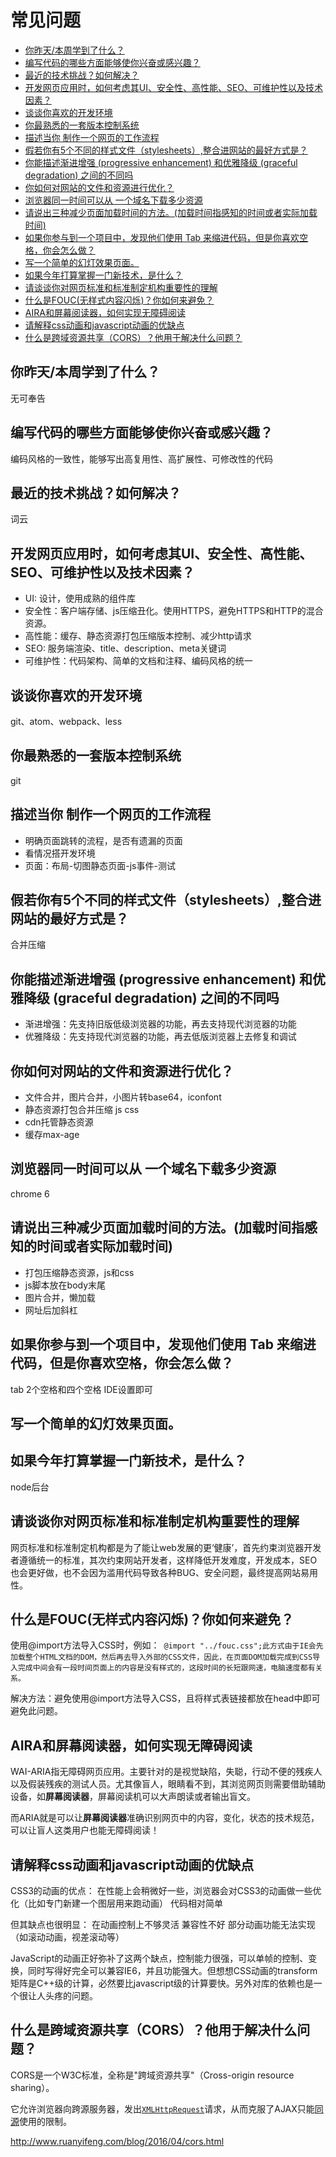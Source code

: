 # 常见问题

<!-- toc -->

- [你昨天/本周学到了什么？](#%E4%BD%A0%E6%98%A8%E5%A4%A9%E6%9C%AC%E5%91%A8%E5%AD%A6%E5%88%B0%E4%BA%86%E4%BB%80%E4%B9%88)
- [编写代码的哪些方面能够使你兴奋或感兴趣？](#%E7%BC%96%E5%86%99%E4%BB%A3%E7%A0%81%E7%9A%84%E5%93%AA%E4%BA%9B%E6%96%B9%E9%9D%A2%E8%83%BD%E5%A4%9F%E4%BD%BF%E4%BD%A0%E5%85%B4%E5%A5%8B%E6%88%96%E6%84%9F%E5%85%B4%E8%B6%A3)
- [最近的技术挑战？如何解决？](#%E6%9C%80%E8%BF%91%E7%9A%84%E6%8A%80%E6%9C%AF%E6%8C%91%E6%88%98%E5%A6%82%E4%BD%95%E8%A7%A3%E5%86%B3)
- [开发网页应用时，如何考虑其UI、安全性、高性能、SEO、可维护性以及技术因素？](#%E5%BC%80%E5%8F%91%E7%BD%91%E9%A1%B5%E5%BA%94%E7%94%A8%E6%97%B6%E5%A6%82%E4%BD%95%E8%80%83%E8%99%91%E5%85%B6ui%E5%AE%89%E5%85%A8%E6%80%A7%E9%AB%98%E6%80%A7%E8%83%BDseo%E5%8F%AF%E7%BB%B4%E6%8A%A4%E6%80%A7%E4%BB%A5%E5%8F%8A%E6%8A%80%E6%9C%AF%E5%9B%A0%E7%B4%A0)
- [谈谈你喜欢的开发环境](#%E8%B0%88%E8%B0%88%E4%BD%A0%E5%96%9C%E6%AC%A2%E7%9A%84%E5%BC%80%E5%8F%91%E7%8E%AF%E5%A2%83)
- [你最熟悉的一套版本控制系统](#%E4%BD%A0%E6%9C%80%E7%86%9F%E6%82%89%E7%9A%84%E4%B8%80%E5%A5%97%E7%89%88%E6%9C%AC%E6%8E%A7%E5%88%B6%E7%B3%BB%E7%BB%9F)
- [描述当你 制作一个网页的工作流程](#%E6%8F%8F%E8%BF%B0%E5%BD%93%E4%BD%A0-%E5%88%B6%E4%BD%9C%E4%B8%80%E4%B8%AA%E7%BD%91%E9%A1%B5%E7%9A%84%E5%B7%A5%E4%BD%9C%E6%B5%81%E7%A8%8B)
- [假若你有5个不同的样式文件（stylesheets）,整合进网站的最好方式是？](#%E5%81%87%E8%8B%A5%E4%BD%A0%E6%9C%895%E4%B8%AA%E4%B8%8D%E5%90%8C%E7%9A%84%E6%A0%B7%E5%BC%8F%E6%96%87%E4%BB%B6stylesheets%E6%95%B4%E5%90%88%E8%BF%9B%E7%BD%91%E7%AB%99%E7%9A%84%E6%9C%80%E5%A5%BD%E6%96%B9%E5%BC%8F%E6%98%AF)
- [你能描述渐进增强 (progressive enhancement) 和优雅降级 (graceful degradation) 之间的不同吗](#%E4%BD%A0%E8%83%BD%E6%8F%8F%E8%BF%B0%E6%B8%90%E8%BF%9B%E5%A2%9E%E5%BC%BA-progressive-enhancement-%E5%92%8C%E4%BC%98%E9%9B%85%E9%99%8D%E7%BA%A7-graceful-degradation-%E4%B9%8B%E9%97%B4%E7%9A%84%E4%B8%8D%E5%90%8C%E5%90%97)
- [你如何对网站的文件和资源进行优化？](#%E4%BD%A0%E5%A6%82%E4%BD%95%E5%AF%B9%E7%BD%91%E7%AB%99%E7%9A%84%E6%96%87%E4%BB%B6%E5%92%8C%E8%B5%84%E6%BA%90%E8%BF%9B%E8%A1%8C%E4%BC%98%E5%8C%96)
- [浏览器同一时间可以从 一个域名下载多少资源](#%E6%B5%8F%E8%A7%88%E5%99%A8%E5%90%8C%E4%B8%80%E6%97%B6%E9%97%B4%E5%8F%AF%E4%BB%A5%E4%BB%8E-%E4%B8%80%E4%B8%AA%E5%9F%9F%E5%90%8D%E4%B8%8B%E8%BD%BD%E5%A4%9A%E5%B0%91%E8%B5%84%E6%BA%90)
- [请说出三种减少页面加载时间的方法。(加载时间指感知的时间或者实际加载时间)](#%E8%AF%B7%E8%AF%B4%E5%87%BA%E4%B8%89%E7%A7%8D%E5%87%8F%E5%B0%91%E9%A1%B5%E9%9D%A2%E5%8A%A0%E8%BD%BD%E6%97%B6%E9%97%B4%E7%9A%84%E6%96%B9%E6%B3%95%E5%8A%A0%E8%BD%BD%E6%97%B6%E9%97%B4%E6%8C%87%E6%84%9F%E7%9F%A5%E7%9A%84%E6%97%B6%E9%97%B4%E6%88%96%E8%80%85%E5%AE%9E%E9%99%85%E5%8A%A0%E8%BD%BD%E6%97%B6%E9%97%B4)
- [如果你参与到一个项目中，发现他们使用 Tab 来缩进代码，但是你喜欢空格，你会怎么做？](#%E5%A6%82%E6%9E%9C%E4%BD%A0%E5%8F%82%E4%B8%8E%E5%88%B0%E4%B8%80%E4%B8%AA%E9%A1%B9%E7%9B%AE%E4%B8%AD%E5%8F%91%E7%8E%B0%E4%BB%96%E4%BB%AC%E4%BD%BF%E7%94%A8-tab-%E6%9D%A5%E7%BC%A9%E8%BF%9B%E4%BB%A3%E7%A0%81%E4%BD%86%E6%98%AF%E4%BD%A0%E5%96%9C%E6%AC%A2%E7%A9%BA%E6%A0%BC%E4%BD%A0%E4%BC%9A%E6%80%8E%E4%B9%88%E5%81%9A)
- [写一个简单的幻灯效果页面。](#%E5%86%99%E4%B8%80%E4%B8%AA%E7%AE%80%E5%8D%95%E7%9A%84%E5%B9%BB%E7%81%AF%E6%95%88%E6%9E%9C%E9%A1%B5%E9%9D%A2)
- [如果今年打算掌握一门新技术，是什么？](#%E5%A6%82%E6%9E%9C%E4%BB%8A%E5%B9%B4%E6%89%93%E7%AE%97%E6%8E%8C%E6%8F%A1%E4%B8%80%E9%97%A8%E6%96%B0%E6%8A%80%E6%9C%AF%E6%98%AF%E4%BB%80%E4%B9%88)
- [请谈谈你对网页标准和标准制定机构重要性的理解](#%E8%AF%B7%E8%B0%88%E8%B0%88%E4%BD%A0%E5%AF%B9%E7%BD%91%E9%A1%B5%E6%A0%87%E5%87%86%E5%92%8C%E6%A0%87%E5%87%86%E5%88%B6%E5%AE%9A%E6%9C%BA%E6%9E%84%E9%87%8D%E8%A6%81%E6%80%A7%E7%9A%84%E7%90%86%E8%A7%A3)
- [什么是FOUC(无样式内容闪烁)？你如何来避免？](#%E4%BB%80%E4%B9%88%E6%98%AFfouc%E6%97%A0%E6%A0%B7%E5%BC%8F%E5%86%85%E5%AE%B9%E9%97%AA%E7%83%81%E4%BD%A0%E5%A6%82%E4%BD%95%E6%9D%A5%E9%81%BF%E5%85%8D)
- [AIRA和屏幕阅读器，如何实现无障碍阅读](#aira%E5%92%8C%E5%B1%8F%E5%B9%95%E9%98%85%E8%AF%BB%E5%99%A8%E5%A6%82%E4%BD%95%E5%AE%9E%E7%8E%B0%E6%97%A0%E9%9A%9C%E7%A2%8D%E9%98%85%E8%AF%BB)
- [请解释css动画和javascript动画的优缺点](#%E8%AF%B7%E8%A7%A3%E9%87%8Acss%E5%8A%A8%E7%94%BB%E5%92%8Cjavascript%E5%8A%A8%E7%94%BB%E7%9A%84%E4%BC%98%E7%BC%BA%E7%82%B9)
- [什么是跨域资源共享（CORS）？他用于解决什么问题？](#%E4%BB%80%E4%B9%88%E6%98%AF%E8%B7%A8%E5%9F%9F%E8%B5%84%E6%BA%90%E5%85%B1%E4%BA%ABcors%E4%BB%96%E7%94%A8%E4%BA%8E%E8%A7%A3%E5%86%B3%E4%BB%80%E4%B9%88%E9%97%AE%E9%A2%98)

<!-- tocstop -->

## 你昨天/本周学到了什么？

无可奉告

## 编写代码的哪些方面能够使你兴奋或感兴趣？

编码风格的一致性，能够写出高复用性、高扩展性、可修改性的代码

## 最近的技术挑战？如何解决？

词云

## 开发网页应用时，如何考虑其UI、安全性、高性能、SEO、可维护性以及技术因素？

- UI: 设计，使用成熟的组件库
- 安全性：客户端存储、js压缩丑化。使用HTTPS，避免HTTPS和HTTP的混合资源。
- 高性能：缓存、静态资源打包压缩版本控制、减少http请求
- SEO: 服务端渲染、title、description、meta关键词
- 可维护性：代码架构、简单的文档和注释、编码风格的统一

## 谈谈你喜欢的开发环境

git、atom、webpack、less

## 你最熟悉的一套版本控制系统

git

## 描述当你 制作一个网页的工作流程

- 明确页面跳转的流程，是否有遗漏的页面
- 看情况搭开发环境
- 页面：布局-切图静态页面-js事件-测试

## 假若你有5个不同的样式文件（stylesheets）,整合进网站的最好方式是？

合并压缩

## 你能描述渐进增强 (progressive enhancement) 和优雅降级 (graceful degradation) 之间的不同吗

- 渐进增强：先支持旧版低级浏览器的功能，再去支持现代浏览器的功能
- 优雅降级：先支持现代浏览器的功能，再去低版浏览器上去修复和调试

## 你如何对网站的文件和资源进行优化？

- 文件合并，图片合并，小图片转base64，iconfont
- 静态资源打包合并压缩 js css
- cdn托管静态资源
- 缓存max-age

## 浏览器同一时间可以从 一个域名下载多少资源

chrome 6

## 请说出三种减少页面加载时间的方法。(加载时间指感知的时间或者实际加载时间)

- 打包压缩静态资源，js和css
- js脚本放在body末尾
- 图片合并，懒加载
- 网址后加斜杠

##  如果你参与到一个项目中，发现他们使用 Tab 来缩进代码，但是你喜欢空格，你会怎么做？

tab  2个空格和四个空格  IDE设置即可

## 写一个简单的幻灯效果页面。



##  如果今年打算掌握一门新技术，是什么？

node后台

## 请谈谈你对网页标准和标准制定机构重要性的理解

网页标准和标准制定机构都是为了能让web发展的更‘健康’，首先约束浏览器开发者遵循统一的标准，其次约束网站开发者，这样降低开发难度，开发成本，SEO也会更好做，也不会因为滥用代码导致各种BUG、安全问题，最终提高网站易用性。

## 什么是FOUC(无样式内容闪烁)？你如何来避免？

使用@import方法导入CSS时，例如：` @import "../fouc.css";此方式由于IE会先加载整个HTML文档的DOM，然后再去导入外部的CSS文件，因此，在页面DOM加载完成到CSS导入完成中间会有一段时间页面上的内容是没有样式的，这段时间的长短跟网速，电脑速度都有关系。`

解决方法：避免使用@import方法导入CSS，且将样式表链接都放在head中即可避免此问题。

## AIRA和屏幕阅读器，如何实现无障碍阅读

WAI-ARIA指无障碍网页应用。主要针对的是视觉缺陷，失聪，行动不便的残疾人以及假装残疾的测试人员。尤其像盲人，眼睛看不到，其浏览网页则需要借助辅助设备，如**屏幕阅读器**，屏幕阅读机可以大声朗读或者输出盲文。

而ARIA就是可以让**屏幕阅读器**准确识别网页中的内容，变化，状态的技术规范，可以让盲人这类用户也能无障碍阅读！

## 请解释css动画和javascript动画的优缺点

CSS3的动画的优点： 在性能上会稍微好一些，浏览器会对CSS3的动画做一些优化（比如专门新建一个图层用来跑动画） 代码相对简单 

但其缺点也很明显： 在动画控制上不够灵活 兼容性不好 部分动画功能无法实现（如滚动动画，视差滚动等） 

JavaScript的动画正好弥补了这两个缺点，控制能力很强，可以单帧的控制、变换，同时写得好完全可以兼容IE6，并且功能强大。但想想CSS动画的transform矩阵是C++级的计算，必然要比javascript级的计算要快。另外对库的依赖也是一个很让人头疼的问题。 

## 什么是跨域资源共享（CORS）？他用于解决什么问题？

CORS是一个W3C标准，全称是"跨域资源共享"（Cross-origin resource sharing）。

它允许浏览器向跨源服务器，发出[`XMLHttpRequest`](http://www.ruanyifeng.com/blog/2012/09/xmlhttprequest_level_2.html)请求，从而克服了AJAX只能[同源](http://www.ruanyifeng.com/blog/2016/04/same-origin-policy.html)使用的限制。

http://www.ruanyifeng.com/blog/2016/04/cors.html
